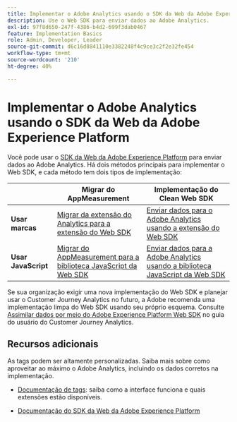 ```yaml
---
title: Implementar o Adobe Analytics usando o SDK da Web da Adobe Experience Platform
description: Use o Web SDK para enviar dados ao Adobe Analytics.
exl-id: 97f8d650-247f-4386-b4d2-699f3dab0467
feature: Implementation Basics
role: Admin, Developer, Leader
source-git-commit: d6c16d8841110e3382248f4c9ce3c2f2e32fe454
workflow-type: tm+mt
source-wordcount: '210'
ht-degree: 40%

---
```


# Implementar o Adobe Analytics usando o SDK da Web da Adobe Experience Platform

Você pode usar o [SDK da Web da Adobe Experience Platform](https://experienceleague.adobe.com/docs/experience-platform/web-sdk/home.html) para enviar dados ao Adobe Analytics. Há dois métodos principais para implementar o Web SDK, e cada método tem dois tipos de implementação:

| | **Migrar do AppMeasurement** | **Implementação do Clean Web SDK** |
| --- | --- | --- |
| **Usar marcas** | [Migrar da extensão do Analytics para a extensão do Web SDK](analytics-extension-to-web-sdk.md) | [Enviar dados para o Adobe Analytics usando a extensão do Web SDK](web-sdk-tag-extension.md) |
| **Usar JavaScript** | [Migrar do AppMeasurement para a biblioteca JavaScript da Web SDK](appmeasurement-to-web-sdk.md) | [Enviar dados para a Adobe Analytics usando a biblioteca JavaScript da Web SDK](web-sdk-javascript-library.md) |

Se sua organização exigir uma nova implementação do Web SDK e planejar usar o Customer Journey Analytics no futuro, a Adobe recomenda uma implementação limpa do Web SDK usando seu próprio esquema. Consulte [Assimilar dados por meio do Adobe Experience Platform Web SDK](https://experienceleague.adobe.com/pt-br/docs/analytics-platform/using/cja-data-ingestion/ingest-use-guides/edge-network/aepwebsdk) no guia do usuário do Customer Journey Analytics.

## Recursos adicionais

As tags podem ser altamente personalizadas. Saiba mais sobre como aproveitar ao máximo o Adobe Analytics, incluindo os dados corretos na implementação.

- [Documentação de tags](https://experienceleague.adobe.com/docs/experience-platform/tags/home.html?lang=pt-BR#): saiba como a interface funciona e quais extensões estão disponíveis.

- [Documentação do SDK da Web da Adobe Experience Platform](https://experienceleague.adobe.com/docs/web-sdk.html?lang=pt-BR)
